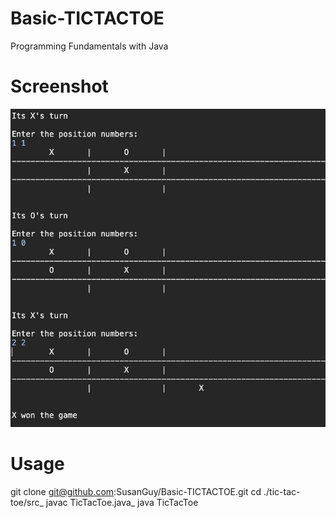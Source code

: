 # Basic-TICTACTOE
  Programming Fundamentals with Java
  
# Screenshot
![alt text](https://github.com/SusanGuy/Basic-TICTACTOE/blob/master/TicTacToe/src/Screen%20Shot%202019-09-21%20at%204.11.55%20PM.png)

# Usage
git clone git@github.com:SusanGuy/Basic-TICTACTOE.git
cd ./tic-tac-toe/src_
javac TicTacToe.java_
java TicTacToe

